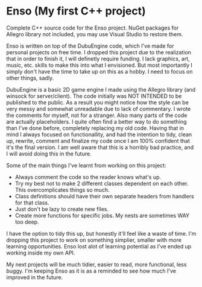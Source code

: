# Enso (My first C++ project)
Complete C++ source code for the Enso project. NuGet packages for Allegro library not included, you may use Visual Studio to restore them.

Enso is written on top of the DubuEngine code, which I've made for personal projects on free time. I dropped this project due to the realization that in order to finish it, I will definetly require funding. I lack graphics, art, music, etc. skills to make this into what I envisioned. But most importantly I simply don't have the time to take up on this as a hobby. I need to focus on other things, sadly.

DubuEngine is a basic 2D game engine I made using the Allegro library (and winsock for server/client). The code initially was NOT INTENDED to be published to the public. As a result you might notice how the style can be very messy and somewhat unreadable due to lack of commentary. I wrote the comments for myself, not for a stranger. Also many parts of the code are actually placeholders. I quite often find a better way to do something than I've done before, completely replacing my old code. Having that in mind I always focused on functionallity, and had the intention to tidy, clean up, rewrite, comment and finalize my code once I am 100% confident that it's the final version. I am well aware that this is a horribly bad practice, and I will avoid doing this in the future.

Some of the main things I've learnt from working on this project:
  - Always comment the code so the reader knows what's up.
  - Try my best not to make 2 different classes dependent on each other. This overcomplicates things so much.
  - Class definitions should have their own separate headers from handlers for that class.
  - Just don't be lazy to create new files.
  - Create more functions for specific jobs. My nests are sometimes WAY too deep.
  
I have the option to tidy this up, but honestly it'll feel like a waste of time. I'm dropping this project to work on something simplier, smaller with more learning opportunities. Enso lost alot of learning potential as I've ended up working inside my own API.

My next projects will be much tidier, easier to read, more functional, less buggy. I'm keeping Enso as it is as a reminded to see how much I've improved in the future.

